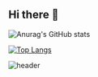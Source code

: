 ## Hi there 👋

![Anurag's GitHub stats](https://github-readme-stats.vercel.app/api?username=js4939&show_icons=true&theme=radical)

[![Top Langs](https://github-readme-stats.vercel.app/api/top-langs/?username=delay-100&layout=compact)](https://github.com/js4939/github-readme-stats)

![header](https://capsule-render.vercel.app/api?type=wave&color=auto&height=300&section=header&text=Jisu%20Kim&fontSize=90)
